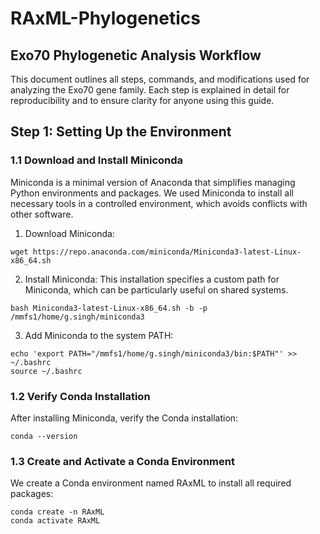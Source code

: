 # RAxML-Phylogenetics

## Exo70 Phylogenetic Analysis Workflow

This document outlines all steps, commands, and modifications used for analyzing the Exo70 gene family. Each step is explained in detail for reproducibility and to ensure clarity for anyone using this guide.

## Step 1: Setting Up the Environment

### 1.1 Download and Install Miniconda

Miniconda is a minimal version of Anaconda that simplifies managing Python environments and packages. We used Miniconda to install all necessary tools in a controlled environment, which avoids conflicts with other software.

1. Download Miniconda:
```
wget https://repo.anaconda.com/miniconda/Miniconda3-latest-Linux-x86_64.sh
```

2. Install Miniconda: This installation specifies a custom path for Miniconda, which can be particularly useful on shared systems.
```
bash Miniconda3-latest-Linux-x86_64.sh -b -p /mmfs1/home/g.singh/miniconda3

```

3. Add Miniconda to the system PATH:
```
echo 'export PATH="/mmfs1/home/g.singh/miniconda3/bin:$PATH"' >> ~/.bashrc
source ~/.bashrc
```

### 1.2 Verify Conda Installation
After installing Miniconda, verify the Conda installation:
```
conda --version
```

### 1.3 Create and Activate a Conda Environment
We create a Conda environment named RAxML to install all required packages:
```
conda create -n RAxML
conda activate RAxML
```






